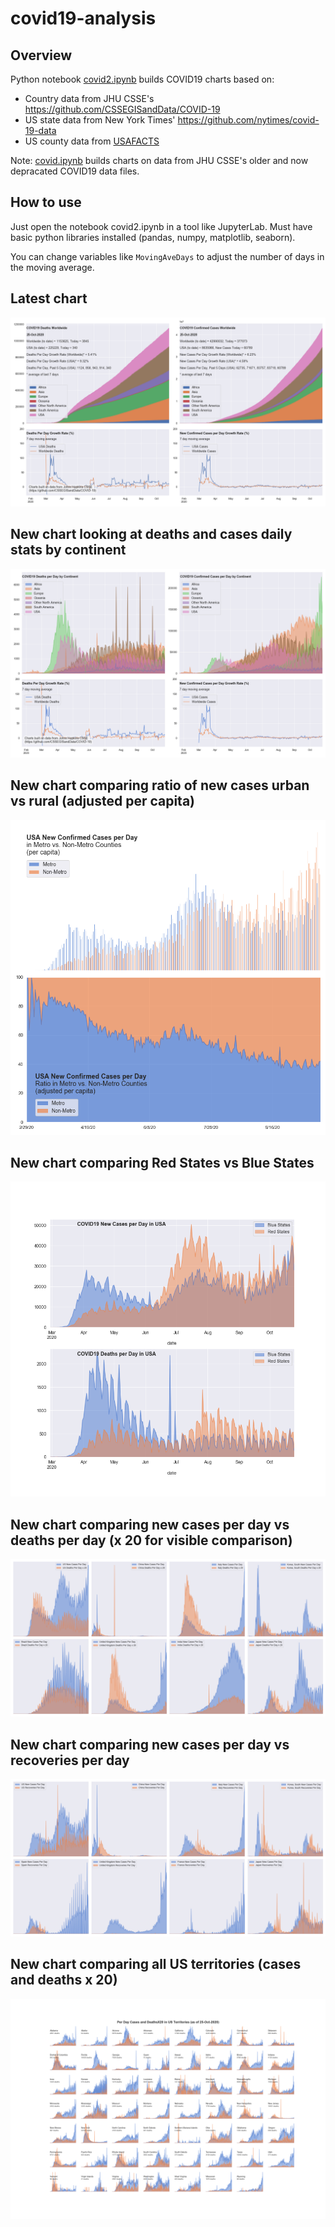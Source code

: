 # covid19-analysis

## Overview
Python notebook [covid2.ipynb](https://github.com/danlaw/covid19-analysis/blob/master/covid2.ipynb) builds COVID19 charts based on:
* Country data from JHU CSSE's https://github.com/CSSEGISandData/COVID-19
* US state data from New York Times' https://github.com/nytimes/covid-19-data
* US county data from [USAFACTS](https://usafacts.org/visualizations/coronavirus-covid-19-spread-map/)

Note: [covid.ipynb](https://github.com/danlaw/covid19-analysis/blob/master/covid.ipynb) builds charts on data from JHU CSSE's older and now depracated COVID19 data files.

## How to use
Just open the notebook covid2.ipynb in a tool like JupyterLab. Must have basic python libraries installed (pandas, numpy, matplotlib, seaborn).

You can change variables like ``MovingAveDays`` to adjust the number of days in the moving average.

## Latest chart
![Latest chart](charts/20201025-covid19-chart.png)

## New chart looking at deaths and cases daily stats by continent
![Comparison chart](charts/20201025-covid19-chart-perday.png)

## New chart comparing ratio of new cases urban vs rural (adjusted per capita)
![Urban rural per capita chart](charts/20201025-US-counties-urban-vs-rural-per-capita.png)

## New chart comparing Red States vs Blue States
![Red vs Blue chart](charts/20201025-compare-daily-red-vs-blue-states.png)

## New chart comparing new cases per day vs deaths per day (x 20 for visible comparison)
![Comparison chart](charts/20201025-comparison-chart.png)

## New chart comparing new cases per day vs recoveries per day
![Recovery chart](charts/20201025-comparison-recovery-chart.png)

## New chart comparing all US territories (cases and deaths x 20)
![Territories chart](charts/20201025-compare-US-territories.png)

